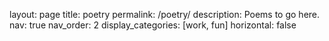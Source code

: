 layout: page
title: poetry
permalink: /poetry/
description: Poems to go here.
nav: true
nav_order: 2
display_categories: [work, fun]
horizontal: false
